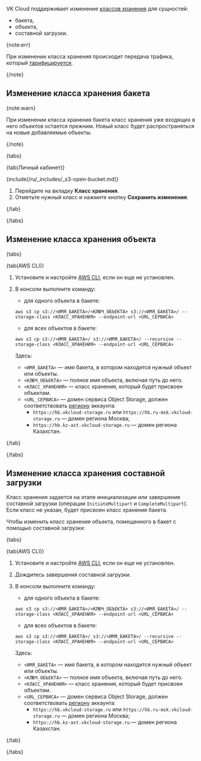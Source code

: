 VK Cloud поддерживает изменение [классов хранения](../../concepts/about#storage_class) для сущностей:

- бакета,
- объекта,
- составной загрузки.

{note:err}

При изменении класса хранения происходит передача трафика, который [тарифицируется](../../tariffication).

{/note}

## Изменение класса хранения бакета

{note:warn}

При изменении класса хранения бакета класс хранения уже входящих в него объектов остается прежним. Новый класс будет распространяться на новые добавляемые объекты.

{/note}

{tabs}

{tab(Личный кабинет)}

{include(/ru/_includes/_s3-open-bucket.md)}

1. Перейдите на вкладку **Класс хранения**.
1. Отметьте нужный класс и нажмите кнопку **Сохранить изменения**.

{/tab}

{/tabs}

## Изменение класса хранения объекта

{tabs}

{tab(AWS CLI)}

1. Установите и настройте [AWS CLI](../../connect/s3-cli), если он еще не установлен.

1. В консоли выполните команду:

   - для одного объекта в бакете:

   ```console
   aws s3 cp s3://<ИМЯ_БАКЕТА>/<КЛЮЧ_ОБЪЕКТА> s3://<ИМЯ_БАКЕТА>/ --storage-class <КЛАСС_ХРАНЕНИЯ> --endpoint-url <URL_СЕРВИСА>
   ```

   - для всех объектов в бакете:

   ```console
   aws s3 cp s3://<ИМЯ_БАКЕТА>/ s3://<ИМЯ_БАКЕТА>/ --recursive --storage-class <КЛАСС_ХРАНЕНИЯ> --endpoint-url <URL_СЕРВИСА>
   ```

   Здесь:

   - `<ИМЯ_БАКЕТА>` — имя бакета, в котором находится нужный объект или объекты.
   - `<КЛЮЧ_ОБЪЕКТА>` — полное имя объекта, включая путь до него.
   - `<КЛАСС_ХРАНЕНИЯ>` — класс хранения, который будет присвоен объектам.
   - `<URL_СЕРВИСА>` — домен сервиса Object Storage, должен соответствовать [региону](/ru/tools-for-using-services/account/concepts/regions) аккаунта:
      - `https://hb.vkcloud-storage.ru` или `https://hb.ru-msk.vkcloud-storage.ru` — домен региона Москва;
      - `https://hb.kz-ast.vkcloud-storage.ru` — домен региона Казахстан.

{/tab}

{/tabs}

## Изменение класса хранения составной загрузки

Класс хранения задается на этапе инициализации или завершения составной загрузки (операции `InitiateMultipart` и `CompleteMultipart`). Если класс не указан, будет присвоен класс хранения бакета.

Чтобы изменить класс хранения объекта, помещенного в бакет с помощью составной загрузки:

{tabs}

{tab(AWS CLI)}

1. Установите и настройте [AWS CLI](../../connect/s3-cli), если он еще не установлен.
1. Дождитесь завершения составной загрузки.
1. В консоли выполните команду:

   - для одного объекта в бакете:

   ```console
   aws s3 cp s3://<ИМЯ_БАКЕТА>/<КЛЮЧ_ОБЪЕКТА> s3://<ИМЯ_БАКЕТА>/ --storage-class <КЛАСС_ХРАНЕНИЯ> --endpoint-url <URL_СЕРВИСА>
   ```

   - для всех объектов в бакете:

   ```console
   aws s3 cp s3://<ИМЯ_БАКЕТА>/ s3://<ИМЯ_БАКЕТА>/ --recursive --storage-class <КЛАСС_ХРАНЕНИЯ> --endpoint-url <URL_СЕРВИСА>
   ```

   Здесь:

   - `<ИМЯ_БАКЕТА>` — имя бакета, в котором находится нужный объект или объекты.
   - `<КЛЮЧ_ОБЪЕКТА>` — полное имя объекта, включая путь до него.
   - `<КЛАСС_ХРАНЕНИЯ>` — класс хранения, который будет присвоен объектам.
   - `<URL_СЕРВИСА>` — домен сервиса Object Storage, должен соответствовать [региону](/ru/tools-for-using-services/account/concepts/regions) аккаунта:
      - `https://hb.vkcloud-storage.ru` или `https://hb.ru-msk.vkcloud-storage.ru` — домен региона Москва;
      - `https://hb.kz-ast.vkcloud-storage.ru` — домен региона Казахстан.

{/tab}

{/tabs}
